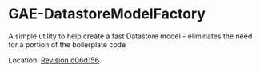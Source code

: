 # GAE-DatastoreModelFactory
A simple utility to help create a fast Datastore model - eliminates the need for a portion of the boilerplate code

Location: [Revision d06d156](http://nadav.crit.co.il/Datastore.html)

